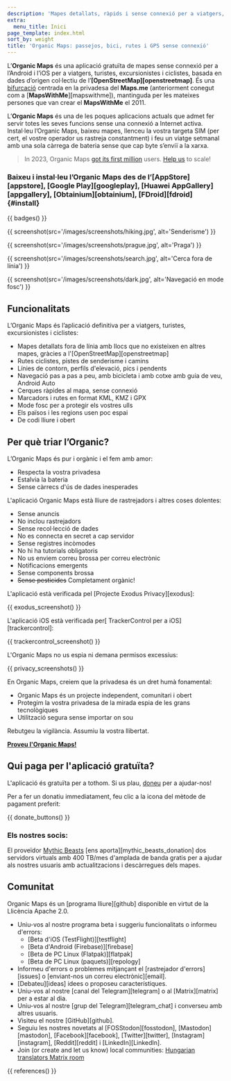 ```yaml
---
description: 'Mapes detallats, ràpids i sense connexió per a viatgers, turistes, conductors, excursionistes i ciclistes creats pels fundadors de l’aplicació MapsWithMe (Maps.Me).'
extra:
  menu_title: Inici
page_template: index.html
sort_by: weight
title: 'Organic Maps: passejos, bici, rutes i GPS sense connexió'
---
```


L’**Organic Maps** és una aplicació gratuïta de mapes sense connexió per a l’Android i l’iOS per a viatgers, turistes, excursionistes i ciclistes, basada en dades d’origen col·lectiu de l’**[OpenStreetMap][openstreetmap]**. És una [bifurcació][fork] centrada en la privadesa del **Maps.me** (anteriorment conegut com a [**MapsWithMe**][mapswithme]), mantinguda per les mateixes persones que van crear el **MapsWithMe** el 2011.

L’**Organic Maps** és una de les poques aplicacions actuals que admet fer servir totes les seves funcions sense una connexió a Internet activa. Instal·leu l’Organic Maps, baixeu mapes, llenceu la vostra targeta SIM (per cert, el vostre operador us rastreja constantment) i feu un viatge setmanal amb una sola càrrega de bateria sense que cap byte s’enviï a la xarxa.

> In 2023, Organic Maps [got its first million](@/news/2023-12-23/281/index.md) users. [Help us](@/donate/index.ca.md) to scale!

### Baixeu i instal·leu l’Organic Maps des de l’[AppStore][appstore], [Google Play][googleplay], [Huawei AppGallery][appgallery], [Obtainium][obtainium], [FDroid][fdroid] {#install}

{{ badges() }}

{{ screenshot(src='/images/screenshots/hiking.jpg', alt='Senderisme') }}

{{ screenshot(src='/images/screenshots/prague.jpg', alt='Praga') }}

{{ screenshot(src='/images/screenshots/search.jpg', alt='Cerca fora de
línia') }}

{{ screenshot(src='/images/screenshots/dark.jpg', alt='Navegació en mode
fosc') }}

## Funcionalitats

L’Organic Maps és l’aplicació definitiva per a viatgers, turistes,
excursionistes i ciclistes:

- Mapes detallats fora de línia amb llocs que no existeixen en altres mapes,
  gràcies a l'[OpenStreetMap][openstreetmap]
- Rutes ciclistes, pistes de senderisme i camins
- Línies de contorn, perfils d'elevació, pics i pendents
- Navegació pas a pas a peu, amb bicicleta i amb cotxe amb guia de veu,
  Android Auto
- Cerques ràpides al mapa, sense connexió
- Marcadors i rutes en format KML, KMZ i GPX
- Mode fosc per a protegir els vostres ulls
- Els països i les regions usen poc espai
- De codi lliure i obert

## Per què triar l’Organic?

L’Organic Maps és pur i orgànic i el fem amb amor:

- Respecta la vostra privadesa
- Estalvia la bateria
- Sense càrrecs d'ús de dades inesperades

L'aplicació Organic Maps està lliure de rastrejadors i altres coses
dolentes:

- Sense anuncis
- No inclou rastrejadors
- Sense recol·lecció de dades
- No es connecta en secret a cap servidor
- Sense registres incòmodes
- No hi ha tutorials obligatoris
- No us enviem correu brossa per correu electrònic
- Notificacions emergents
- Sense components brossa
- ~~Sense pesticides~~ Completament orgànic!

L'aplicació està verificada pel [Projecte Exodus Privacy][exodus]:

{{ exodus_screenshot() }}

L'aplicació iOS està verificada per[ TrackerControl per a
iOS][trackercontrol]:

{{ trackercontrol_screenshot() }}

L'Organic Maps no us espia ni demana permisos excessius:

{{ privacy_screenshots() }}

En Organic Maps, creiem que la privadesa és un dret humà fonamental:

- Organic Maps és un projecte independent, comunitari i obert
- Protegim la vostra privadesa de la mirada espia de les grans tecnològiques
- Utilització segura sense importar on sou

Rebutgeu la vigilància. Assumiu la vostra llibertat.

**[Proveu l'Organic Maps!](#install)**

## Qui paga per l'aplicació gratuïta?

L'aplicació és gratuïta per a tothom. Si us plau,
[doneu](@/donate/index.ca.md) per a ajudar-nos!

Per a fer un donatiu immediatament, feu clic a la icona del mètode de
pagament preferit:

{{ donate_buttons() }}

### Els nostres socis:

El proveïdor [Mythic Beasts](https://www.mythic-beasts.com/) [ens
aporta][mythic_beasts_donation] dos servidors virtuals amb 400 TB/mes
d'amplada de banda gratis per a ajudar als nostres usuaris amb
actualitzacions i descàrregues dels mapes.

## Comunitat

Organic Maps és un [programa lliure][github] disponible en virtut de la
Llicència Apache 2.0.

- Uniu-vos al nostre programa beta i suggeriu funcionalitats o informeu
  d'errors:
  * [Beta d'iOS (TestFlight)][testflight]
  * [Beta d'Android (Firebase)][firebase]
  * [Beta de PC Linux (Flatpak)][flatpak]
  * [Beta de PC Linux (paquets)][repology]
- Informeu d'errors o problemes mitjançant el [rastrejador d'errors][issues]
  o [enviant-nos un correu electrònic][email].
- [Debateu][ideas] idees o proposeu característiques.
- Uniu-vos al nostre [canal del Telegram][telegram] o al [Matrix][matrix]
  per a estar al dia.
- Uniu-vos al nostre [grup del Telegram][telegram_chat] i converseu amb
  altres usuaris.
- Visiteu el nostre [GitHub][github].
- Seguiu les nostres novetats al [FOSStodon][fosstodon],
  [Mastodon][mastodon], [Facebook][facebook], [Twitter][twitter],
  [Instagram][instagram], [Reddit][reddit] i [LinkedIn][LinkedIn].
- Join (or create and let us know) local communities: [Hungarian translators
  Matrix room](https://matrix.to/#/#organicmapstranslate_hu:matrix.org)

[fork]: https://ca.wikipedia.org/wiki/Fork

{{ references() }}
